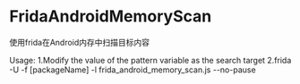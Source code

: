 # FridaAndroidMemoryScan
使用frida在Android内存中扫描目标内容

Usage:
    1.Modify the value of the pattern variable as the search target
    2.frida -U -f [packageName] -l frida_android_memory_scan.js --no-pause
